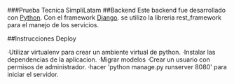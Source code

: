 ###Prueba Tecnica SimpliLatam
##Backend
Este backend fue desarrollado con [Python](https://www.python.org/).
Con el framework [Django](https://www.djangoproject.com/).
se utilizo la libreria rest_framework para el manejo de los servicios.

##Instrucciones Deploy

·Utilizar virtualenv para crear un ambiente virtual de python.
·Instalar las dependencias de la aplicacion.
·Migrar modelos
·Crear un usuario con permisos de administrador.
·hacer 'python manage.py runserver 8080' para iniciar el servidor.

